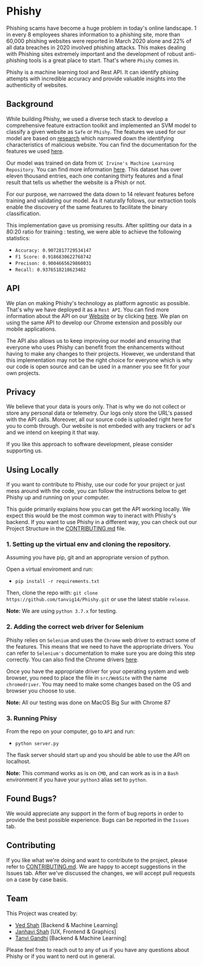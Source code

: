 # Phishy

Phishing scams have become a huge problem in today's online landscape. 1 in every 8 employees shares information to a phishing site,
more than 60,000 phishing websites were reported in March 2020 alone and 22% of all data breaches in 2020 involved phishing attacks. This makes dealing with Phishing sites extremely important and the development of robust anti-phishing tools is a great place to start. That's where `Phishy` comes in.

Phishy is a machine learning tool and Rest API. It can identify phising attempts with incredible accuracy and provide valuable insights into the authenticity of websites.

## Background

While building Phishy, we used a diverse tech stack to develop a comprehensive feature extraction toolkit and implemented an SVM model to classify a given website as `Safe` or `Phishy`. The features we used for our model are based on [research](https://archive.ics.uci.edu/ml/datasets/phishing+websites#) which narrowed down the identifying characteristics of malicious website. You can find the documentation for the features we used [here](https://github.com/tanvig14/Phishy/blob/main/FEATURES.md). 

Our model was trained on data from `UC Irvine's Machine Learning Repository`. You can find more information [here](https://archive.ics.uci.edu/ml/datasets/phishing+websites#). This dataset has over eleven thousand entries, each one contaning thirty features and a final result that tells us whether the website is a Phish or not. 

For our purpose, we narrowed the data down to 14 relevant features before training and validating our model. As it naturally follows, our extraction tools enable the discovery of the same features to facilitate the binary classification.

This implementation gave us promising results. After splitting our data in a 80:20 ratio for training : testing, we were able to achieve the following statistics:
* `Accuracy: 0.9072817729534147`
* `F1 Score: 0.9186830622768742`
* `Precison: 0.9004665629860031`
* `Recall: 0.9376518218623482`

## API

We plan on making Phishy's technology as platform agnostic as possible. That's why we have deployed it as a `Rest API`. You can find more information about the API on our [Website]() or by clicking [here](https://github.com/tanvig14/Phishy/blob/main/API.md). We plan on using the same API to develop our Chrome extension and possibly our mobile applications. 

The API also allows us to keep improving our model and ensuring that everyone who uses Phishy can benefit from the enhancements without having to make any changes to their projects. However, we understand that this implementation may not be the right choice for everyone which is why our code is open source and can be used in a manner you see fit for your own projects. 

## Privacy

We believe that your data is yours only. That is why we do not collect or store any personal data or telemetry. Our logs only store the URL's passed with the API calls. Moreover, all our source code is uploaded right here for you to comb through. Our website is not embeded with any trackers or ad's and we intend on keeping it that way.

If you like this approach to software development, please consider supporting us.

## Using Locally

If you want to contribute to Phishy, use our code for your project or just mess around with the code, you can follow the instructions below to get Phishy up and running on your computer.

This guide primarily explains how you can get the API working locally. We expect this would be the most common way to ineract with Phishy's backend. If you want to use Phishy in a different way, you can check out our Project Structure in the [CONTRIBUTING.md](https://github.com/tanvig14/Phishy/blob/main/CONTRIBUTING.md) file.

### 1. Setting up the virtual env and cloning the repository.

Assuming you have pip, git and an appropriate version of python.

Open a virtual enviroment and run:
    
* `pip install -r requirements.txt`


Then, clone the repo with: `git clone https://github.com/tanvig14/Phishy.git` or use the latest stable `release`.

**Note:** We are using `python 3.7.x` for testing.

### 2. Adding the correct web driver for Selenium

Phishy relies on `Selenium` and uses the `Chrome` web driver to extract some of the features. This means that we need to have the appropriate drivers. You can refer to `Selenium's` documentation to make sure you are doing this step correctly. You can also find the Chrome drivers [here](https://sites.google.com/a/chromium.org/chromedriver/downloads). 

Once you have the appropriate driver for your operating system and web browser, you need to place the file in `src/WebSite` with the name `chromedriver`. You may need to make some changes based on the OS and browser you choose to use.

**Note:** All our testing was done on MacOS Big Sur with Chrome 87

### 3. Running Phisy

From the repo on your computer, go to `API` and run:

* `python server.py`

The flask server should start up and you should be able to use the API on localhost.

**Note:** This command works as is on `CMD`, and can work as is in a `Bash` environment if you have your `python3` alias set to `python`.

## Found Bugs?
We would appreciate any support in the form of bug reports in order to provide the best possible experience. Bugs can be reported in the `Issues` tab.

## Contributing
If you like what we're doing and want to contribute to the project, please refer to [CONTRIBUTING.md](https://github.com/tanvig14/Phishy/blob/main/CONTRIBUTING.md). We are happy to accept suggestions in the Issues tab. After we've discussed the changes, we will accept pull requests on a case by case basis.

## Team
This Project was created by:

* [Ved Shah]() [Backend & Machine Learning]
* [Janhavi Shah]() [UX, Frontend & Graphics]
* [Tanvi Gandhi]() [Backend & Machine Learning]

Please feel free to reach out to any of us if you have any questions about Phishy or if you want to nerd out in general. 